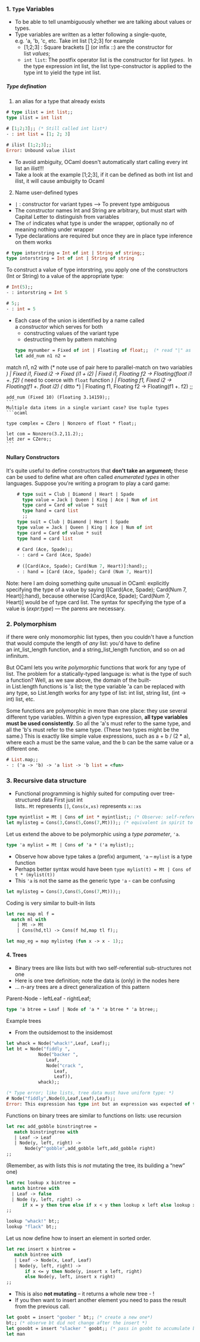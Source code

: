 ### 1. `Type` Variables 
- To be able to tell unambiguously whether we are talking about values or types. 
- Type variables are written as a letter following a single-quote, e.g. 'a, 'b, 'c, etc.
Take int list \[1;2;3\] for example
	-  \[1;2;3\] : Square brackets [] (or infix ::) are the constructor for list _values_; 
	- `int list`: The postfix operator list is the constructor for list _types_.  In the type expression int list, the list type-constructor is applied to the type int to yield the type int list.
##### Type defination
1. an alias for a type that already exists
```ocaml
# type ilist = int list;;
type ilist = int list

# [1;2;3];; (* Still called int list*)
- : int list = [1; 2; 3]

# ilist [1;2;3];;
Error: Unbound value ilist
```
- To avoid ambiguity, OCaml doesn't automatically start calling every int list an ilist!!!
- Take a look at the example \[1;2;3\], if it can be defined as both int list and ilist, it will cause ambuigity to Ocaml


2. Name user-defined types
- `|` : constructor for variant types --> To prevent type ambiguous 
- The constructor names Int and String are arbitrary, but must start with Capital Letter to distinguish from variables 
-   The `of` indicates what type is under the wrapper, optionally no of meaning nothing under wrapper
-   Type declarations are required but once they are in place type inference on them works
```ocaml
# type intorstring = Int of int | String of string;;
type intorstring = Int of int | String of string
```

To construct a value of type intorstring, you apply one of the constructors (Int or String) to a value of the appropriate type:
```ocaml
# Int(5);;
- : intorstring = Int 5

# 5;;
- : int = 5
```

-   Each case of the union is identified by a name called a _constructor_ which serves for both
    -   constructing values of the variant type
    -   destructing them by pattern matching
	```ocaml
	type mynumber = Fixed of int | Floating of float;;  (* read "|" as "or" *)
	let add_num n1 n2 =
   match n1, n2 with    (* note use of pair here to parallel-match on two variables  *)
     | Fixed i1, Fixed i2 -> Fixed   (i1 + i2)
     | Fixed i1, Floating f2 -> Floating(float i1 +. f2) (* need to coerce with `float` function *)
     | Floating f1, Fixed i2 -> Floating(f1 +. float i2) (* ditto *)
     | Floating f1, Floating f2 -> Floating(f1 +. f2)
;;

	add_num (Fixed 10) (Floating 3.14159);;
	```
	Multiple data items in a single variant case? Use tuple types
	```ocaml

	type complex = CZero | Nonzero of float * float;;
	
	let com = Nonzero(3.2,11.2);;
	let zer = CZero;;
	```


#### Nullary Constructors
It's quite useful to define constructors that **don't take an argument;** these can be used to define what are often called _enumerated types_ in other languages. Suppose you're writing a program to play a card game:
```ocaml
    # type suit = Club | Diamond | Heart | Spade
      type value = Jack | Queen | King | Ace | Num of int
      type card = Card of value * suit
      type hand = card list
      ;;
    type suit = Club | Diamond | Heart | Spade
    type value = Jack | Queen | King | Ace | Num of int
    type card = Card of value * suit
    type hand = card list
    
    # Card (Ace, Spade);;
    - : card = Card (Ace, Spade)
    
    # ([Card(Ace, Spade); Card(Num 7, Heart)]:hand);;
    - : hand = [Card (Ace, Spade); Card (Num 7, Heart)]

```

Note: here I am doing something quite unusual in OCaml: explicitly specifying the type of a value by saying ([Card(Ace, Spade); Card(Num 7, Heart)]:hand), because otherwise [Card(Ace, Spade); Card(Num 7, Heart)] would be of type card list. The syntax for specifying the type of a value is (_expr_:_type_) — the parens are necessary.

### 2. Polymorphism
if there were only monomorphic list types, then you couldn't have a function that would compute the length of _any_ list: you'd have to define an int_list_length function, and a string_list_length function, and so on ad infinitum.

But OCaml lets you write _polymorphic_ functions that work for any type of list. The problem for a statically-typed language is: what is the type of such a function? Well, as we saw above, the domain of the built-in List.length functions is 'a list; the type variable 'a can be replaced with any type, so List.length works for any type of list: int list, string list, (int -> int) list, etc.

Some functions are polymorphic in more than one place: they use several different type variables. Within a given type expression, **all type variables must be used consistently**. So all the 'a's must refer to the same type, and all the 'b's must refer to the same type. (These two types might be the same.) This is exactly like simple value expressions, such as a + b / (2 * a), where each a must be the same value, and the b can be the same value or a different one.

``` ocaml
# List.map;;
- : ('a -> 'b) -> 'a list -> 'b list = <fun>
```

### 3. Recursive data structure
-   Functional programming is highly suited for computing over tree-structured data
First just int lists.. `Mt` represents `[]`, `Cons(x,xs)` represents `x::xs`

``` ocaml
type myintlist = Mt | Cons of int * myintlist;; (* Observe: self-referential type *)
let mylisteg = Cons(3,Cons(5,Cons(7,Mt)));; (* equivalent in spirit to [3;5;7] *)
```

Let us extend the above to be polymorphic using a _type parameter_, `'a`.

```ocaml
type 'a mylist = Mt | Cons of 'a * ('a mylist);;
```

-   Observe how above type takes a (prefix) argument, `'a` – `mylist` is a type function
-   Perhaps better syntax would have been `type mylist(t) = Mt | Cons of t * (mylist(t))`
-   This `'a` is not the same as the generic type `'a` - can be confusing

```ocaml
let mylisteg = Cons(3,Cons(5,Cons(7,Mt)));;
```

Coding is very similar to built-in lists

``` ocaml
let rec map ml f =
  match ml with
    | Mt -> Mt
    | Cons(hd,tl) -> Cons(f hd,map tl f);;

let map_eg = map mylisteg (fun x -> x - 1);;
```


#### 4. Trees
-   Binary trees are like lists but with two self-referential sub-structures not one
-   Here is one tree definition; note the data is (only) in the nodes here
-   … n-ary trees are a direct generalization of this pattern

Parent-Node - leftLeaf - rightLeaf;

``` ocaml
type 'a btree = Leaf | Node of 'a * 'a btree * 'a btree;;
```

Example trees
- From the outsidemost to the insidemost
``` ocaml
let whack = Node("whack!",Leaf, Leaf);;
let bt = Node("fiddly ",
            Node("backer ",
               Leaf,
               Node("crack ",
                  Leaf,
                  Leaf)),
            whack);;

(* Type error; like lists, tree data must have uniform type: *)
# Node("fiddly",Node(0,Leaf,Leaf),Leaf);;
Error: This expression has type int but an expression was expected of type string
```

Functions on binary trees are similar to functions on lists: use recursion

``` ocaml
let rec add_gobble binstringtree =
   match binstringtree with
   | Leaf -> Leaf
   | Node(y, left, right) ->
       Node(y^"gobble",add_gobble left,add_gobble right)
;;
```

(Remember, as with lists this is _not_ mutating the tree, its building a “new” one)

``` ocaml
let rec lookup x bintree =
  match bintree with
  | Leaf -> false
  | Node (y, left, right) ->
      if x = y then true else if x < y then lookup x left else lookup x right
;;

lookup "whack!" bt;;
lookup "flack" bt;;
```

Let us now define how to insert an element in sorted order.

``` ocaml
let rec insert x bintree =
   match bintree with
   | Leaf -> Node(x, Leaf, Leaf)
   | Node(y, left, right) ->
       if x <= y then Node(y, insert x left, right)
       else Node(y, left, insert x right)
;;
```

-   This is also **not mutating** – it returns a whole new tree - !
-   If you then want to insert another element you need to pass the result from the previous call.

``` ocaml
let goobt = insert "goober " bt;; (* create a new one*)
bt;; (* observe bt did not change after the insert *)
let gooobt = insert "slacker " goobt;; (* pass in goobt to accumulate both additions *)
let man
```